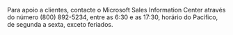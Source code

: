 Para apoio a clientes, contacte o Microsoft Sales Information Center através do número (800) 892-5234, entre as 6:30 e as 17:30, horário do Pacífico, de segunda a sexta, exceto feriados.

<!--HONumber=Jun16_HO4-->


